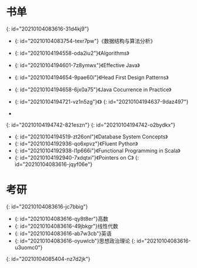 # 书单
{: id="20210104083616-31d4kj9"}

- {: id="20210104083754-texr7pw"}《数据结构与算法分析》
- {: id="20210104194558-oda2iu2"}《Algorithms》
- {: id="20210104194601-7z8ymwx"}《Effective Java》
- {: id="20210104194654-9pae60i"}《Head First Design Patterns》
- {: id="20210104194658-6jx0a75"}《Java Cocurrence in Practice》
- {: id="20210104194721-vz1n5zg"}《》
{: id="20210104194637-9daz497"}

-
{: id="20210104194742-821eszn"}
{: id="20210104194742-o2bydkx"}

- {: id="20210104194519-zt26onl"}《Database System Concepts》
- {: id="20210104192936-qo6xpvz"}《Fluent Python》
- {: id="20210104192938-l1p666i"}《Functional Programming in Scala》
- {: id="20210104192940-7xdqtxi"}《Pointers on C》
{: id="20210104083616-jqyf06e"}

# 考研
{: id="20210104083616-jc7bbig"}

- {: id="20210104083616-qy8t8er"}高数
- {: id="20210104083616-49jbkgr"}线性代数
- {: id="20210104083616-ab7w3cb"}英语
- {: id="20210104083616-oyuwlcb"}思想政治理论
{: id="20210104083616-u3uomc0"}

{: id="20210104085404-nz7d2jk"}
